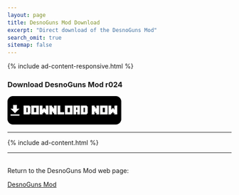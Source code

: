 ```yaml
---
layout: page
title: DesnoGuns Mod Download
excerpt: "Direct download of the DesnoGuns Mod"
search_omit: true
sitemap: false
---
```


{% include ad-content-responsive.html %}

### Download DesnoGuns Mod r024

<a href="https://github.com/Desno365/DesnoGuns-Mod/releases/download/r024/DesnoGuns_Mod_r024_Desno365.modpkg">
	<img alt="Download now"
		src="/images/download-now.png" />
</a>

---

{% include ad-content.html %}

---

<br>Return to the DesnoGuns Mod web page:

<div markdown="0"><a href="{{ site.url }}/minecraft/desnoguns-mod/#downloads" class="btn">DesnoGuns Mod</a></div>


